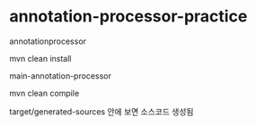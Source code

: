 # annotation-processor-practice

annotationprocessor

mvn clean install

main-annotation-processor

mvn clean compile

target/generated-sources 안에 보면 소스코드 생성됨
